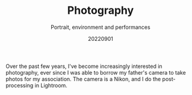 ﻿---
{
  "title": "Photography",
  "subtitle": "Portrait, environment and performances",
  "image": "https://leading-whisper-59df6e3f28.media.strapiapp.com/fotografie_39a417579c.png",
  "tags": [
    "solo",
    "hobby"
  ],
  "links": [],
  "date": "20220901"
}
---

Over the past few years, I've become increasingly interested in photography, ever since I was able to borrow my father's camera to take photos for my association.
The camera is a Nikon, and I do the post-processing in Lightroom.
